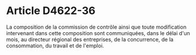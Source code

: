 # Article D4622-36

La composition de la commission de contrôle ainsi que toute modification intervenant dans cette composition sont communiquées, dans le délai d'un mois, au directeur régional des entreprises, de la concurrence, de la consommation, du travail et de l'emploi.